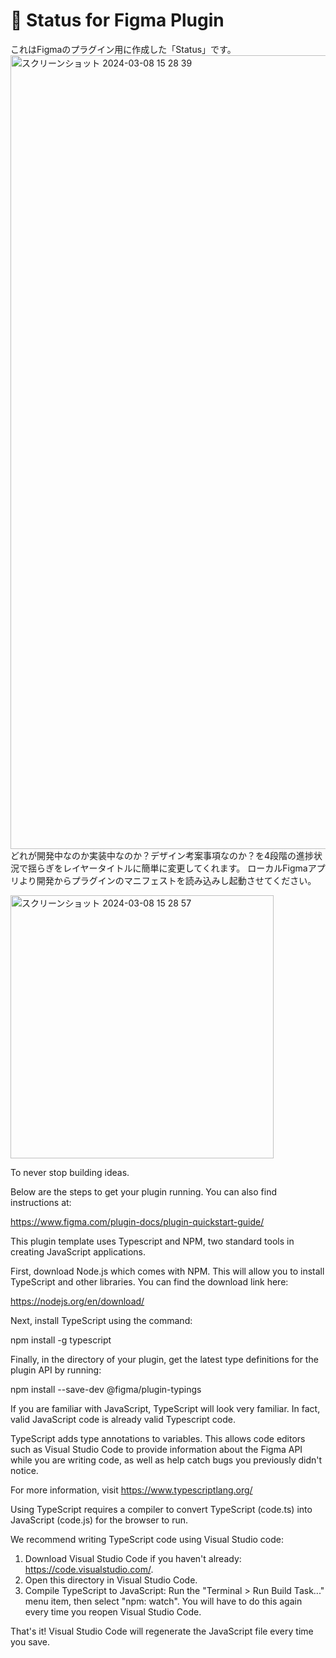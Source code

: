 # 🎨 Status for Figma Plugin
これはFigmaのプラグイン用に作成した「Status」です。
<img width="1270" alt="スクリーンショット 2024-03-08 15 28 39" src="https://github.com/99letters/Status/assets/75833079/a84f30b7-51bb-48ab-a692-6fb949191134">
どれが開発中なのか実装中なのか？デザイン考案事項なのか？を4段階の進捗状況で揺らぎをレイヤータイトルに簡単に変更してくれます。
ローカルFigmaアプリより開発からプラグインのマニフェストを読み込みし起動させてください。

<img width="421" alt="スクリーンショット 2024-03-08 15 28 57" src="https://github.com/99letters/Status/assets/75833079/c8329327-1edf-4bb4-90e6-4f5bc37693eb">

To never stop building ideas.

Below are the steps to get your plugin running. You can also find instructions at:

  https://www.figma.com/plugin-docs/plugin-quickstart-guide/

This plugin template uses Typescript and NPM, two standard tools in creating JavaScript applications.

First, download Node.js which comes with NPM. This will allow you to install TypeScript and other
libraries. You can find the download link here:

  https://nodejs.org/en/download/

Next, install TypeScript using the command:

  npm install -g typescript

Finally, in the directory of your plugin, get the latest type definitions for the plugin API by running:

  npm install --save-dev @figma/plugin-typings

If you are familiar with JavaScript, TypeScript will look very familiar. In fact, valid JavaScript code
is already valid Typescript code.

TypeScript adds type annotations to variables. This allows code editors such as Visual Studio Code
to provide information about the Figma API while you are writing code, as well as help catch bugs
you previously didn't notice.

For more information, visit https://www.typescriptlang.org/

Using TypeScript requires a compiler to convert TypeScript (code.ts) into JavaScript (code.js)
for the browser to run.

We recommend writing TypeScript code using Visual Studio code:

1. Download Visual Studio Code if you haven't already: https://code.visualstudio.com/.
2. Open this directory in Visual Studio Code.
3. Compile TypeScript to JavaScript: Run the "Terminal > Run Build Task..." menu item,
    then select "npm: watch". You will have to do this again every time
    you reopen Visual Studio Code.

That's it! Visual Studio Code will regenerate the JavaScript file every time you save.
